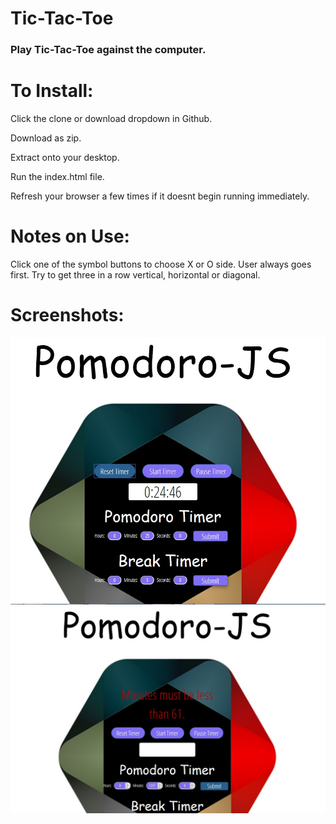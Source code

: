 # Tic-Tac-Toe

### Play Tic-Tac-Toe against the computer.

# To Install:

Click the clone or download dropdown in Github.

Download as zip.

Extract onto your desktop.

Run the index.html file.

Refresh your browser a few times if it doesnt begin running immediately.

# Notes on Use:

Click one of the symbol buttons to choose X or O side.
User always goes first.
Try to get three in a row vertical, horizontal or diagonal.



# Screenshots:
![Alt text](https://github.com/tmstani23/Pomodoro-JS/blob/Development/screen1.jpg)
![Alt text](https://github.com/tmstani23/Pomodoro-JS/blob/Development/screen2.jpg)
